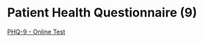 # Patient Health Questionnaire (9)
[PHQ-9 - Online Test](https://patient.info/doctor/patient-health-questionnaire-phq-9)